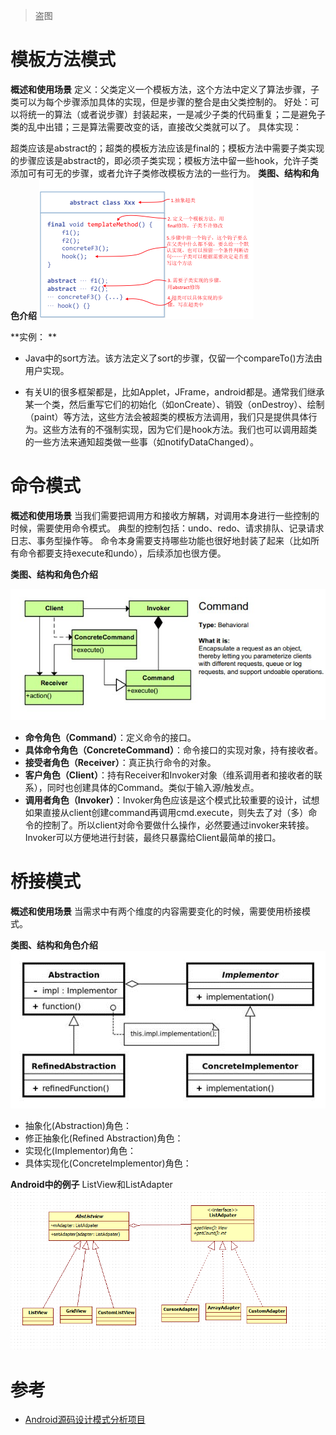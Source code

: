 > 盗图

# 模板方法模式
**概述和使用场景**
定义：父类定义一个模板方法，这个方法中定义了算法步骤，子类可以为每个步骤添加具体的实现，但是步骤的整合是由父类控制的。
好处：可以将统一的算法（或者说步骤）封装起来，一是减少子类的代码重复；二是避免子类的乱中出错；三是算法需要改变的话，直接改父类就可以了。
具体实现：

超类应该是abstract的；超类的模板方法应该是final的；模板方法中需要子类实现的步骤应该是abstract的，即必须子类实现；模板方法中留一些hook，允许子类添加可有可无的步骤，或者允许子类修改模板方法的一些行为。
**类图、结构和角色介绍**
![类图](/assets/strategy-1.png)

**实例：
**
- Java中的sort方法。该方法定义了sort的步骤，仅留一个compareTo()方法由用户实现。

- 有关UI的很多框架都是，比如Applet，JFrame，android都是。通常我们继承某一个类，然后重写它们的初始化（如onCreate）、销毁（onDestroy）、绘制（paint）等方法，这些方法会被超类的模板方法调用，我们只是提供具体行为。这些方法有的不强制实现，因为它们是hook方法。我们也可以调用超类的一些方法来通知超类做一些事（如notifyDataChanged）。

# 命令模式
**概述和使用场景**
当我们需要把调用方和接收方解耦，对调用本身进行一些控制的时候，需要使用命令模式。
典型的控制包括：undo、redo、请求排队、记录请求日志、事务型操作等。
命令本身需要支持哪些功能也很好地封装了起来（比如所有命令都要支持execute和undo），后续添加也很方便。

**类图、结构和角色介绍**

![类图](/assets/command-1.png)
- **命令角色（Command）**：定义命令的接口。
- **具体命令角色（ConcreteCommand）**：命令接口的实现对象，持有接收者。
- **接受者角色（Receiver）**：真正执行命令的对象。
- **客户角色（Client）**：持有Receiver和Invoker对象（维系调用者和接收者的联系），同时也创建具体的Command。类似于输入源/触发点。
- **调用者角色（Invoker）**：Invoker角色应该是这个模式比较重要的设计，试想如果直接从client创建command再调用cmd.execute，则失去了对（多）命令的控制了。所以client对命令要做什么操作，必然要通过invoker来转接。Invoker可以方便地进行封装，最终只暴露给Client最简单的接口。



# 桥接模式
**概述和使用场景**
当需求中有两个维度的内容需要变化的时候，需要使用桥接模式。

**类图、结构和角色介绍**
![类图](/assets/bridge1.png)
* 抽象化(Abstraction)角色：
* 修正抽象化(Refined Abstraction)角色：
* 实现化(Implementor)角色：
* 具体实现化(ConcreteImplementor)角色：

**Android中的例子**
ListView和ListAdapter
![ListView和ListAdapter](/assets/bridge2.png)

# 参考
* [Android源码设计模式分析项目
](https://github.com/simple-android-framework/android_design_patterns_analysis)